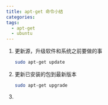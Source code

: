 ```yaml
---
title: apt-get 命令小结
categories:
tags:
  - apt-get
  - ubuntu
---
```


1. 更新源，升级软件和系统之前要做的事

   ```bash
   sudo apt-get update
   ```

2. 更新已安装的包到最新版本

   ```bash
   sudo apt-get upgrade
   ```

3. 
